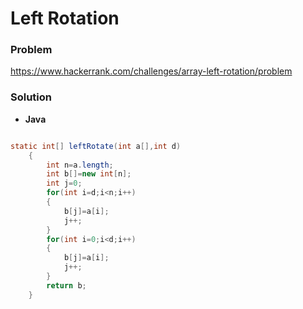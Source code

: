 # Left Rotation

### Problem
<a>https://www.hackerrank.com/challenges/array-left-rotation/problem</a>

### Solution

* **Java**
```java

static int[] leftRotate(int a[],int d)
    {
        int n=a.length;
        int b[]=new int[n];
        int j=0;
        for(int i=d;i<n;i++)
        {
            b[j]=a[i];
            j++;
        }
        for(int i=0;i<d;i++)
        {
            b[j]=a[i];
            j++;
        }
        return b;
    }

````

